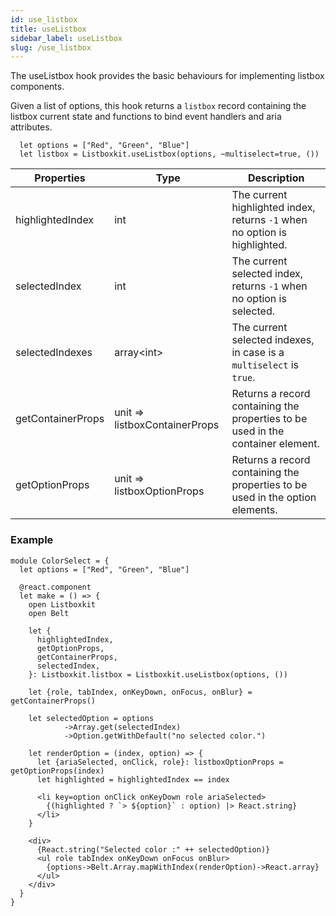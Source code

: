 ```yaml
---
id: use_listbox
title: useListbox
sidebar_label: useListbox
slug: /use_listbox
---
```


The useListbox hook provides the basic behaviours for implementing listbox components.

Given a list of options, this hook returns a `listbox` record containing the listbox current state and functions to bind event handlers and aria attributes.

```res
  let options = ["Red", "Green", "Blue"]
  let listbox = Listboxkit.useListbox(options, ~multiselect=true, ())
```

| Properties        | Type                          | Description                                                                     |
| ----------------- | ----------------------------- | ------------------------------------------------------------------------------- |
| highlightedIndex  | int                           | The current highlighted index, returns `-1` when no option is highlighted.      |
| selectedIndex     | int                           | The current selected index, returns `-1` when no option is selected.            |
| selectedIndexes   | array<int\>                   | The current selected indexes, in case is a `multiselect` is `true`.             |
| getContainerProps | unit => listboxContainerProps | Returns a record containing the properties to be used in the container element. |
| getOptionProps    | unit => listboxOptionProps    | Returns a record containing the properties to be used in the option elements.   |

### Example

```rescript
module ColorSelect = {
  let options = ["Red", "Green", "Blue"]

  @react.component
  let make = () => {
    open Listboxkit
    open Belt

    let {
      highlightedIndex,
      getOptionProps,
      getContainerProps,
      selectedIndex,
    }: Listboxkit.listbox = Listboxkit.useListbox(options, ())

    let {role, tabIndex, onKeyDown, onFocus, onBlur} = getContainerProps()

    let selectedOption = options
			->Array.get(selectedIndex)
			->Option.getWithDefault("no selected color.")

    let renderOption = (index, option) => {
      let {ariaSelected, onClick, role}: listboxOptionProps = getOptionProps(index)
      let highlighted = highlightedIndex == index

      <li key=option onClick onKeyDown role ariaSelected>
        {(highlighted ? `> ${option}` : option) |> React.string}
      </li>
    }

    <div>
      {React.string("Selected color :" ++ selectedOption)}
      <ul role tabIndex onKeyDown onFocus onBlur>
        {options->Belt.Array.mapWithIndex(renderOption)->React.array}
      </ul>
    </div>
  }
}
```
